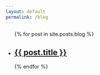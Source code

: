 ```yaml
---
layout: default
permalink: /blog
---
```


<ul>
  {% for post in site.posts.blog %}
    <li>
      <h2><a href="{{ post.url }}">{{ post.title }}</a></h2>
    </li>
  {% endfor %}
</ul>
